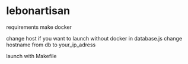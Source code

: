 # lebonartisan

requirements
make
docker

change host if you want to launch without docker
in database.js change hostname from db to your_ip_adress

launch with Makefile
